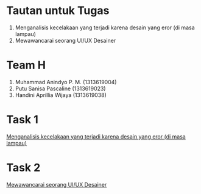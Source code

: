 # Tautan untuk Tugas
  1. Menganalisis kecelakaan yang terjadi karena desain yang eror (di masa lampau)
  2. Mewawancarai seorang UI/UX Desainer
  
# Team H
  1. Muhammad Anindyo P. M.  (1313619004)
  2. Putu Sanisa Pascaline   (1313619023)
  3. Handini Aprillia Wijaya (1313619038)
  
# Task 1 
[Menganalisis kecelakaan yang terjadi karena desain yang eror (di masa lampau)](TASK-1/README.md)

# Task 2
[Mewawancarai seorang UI/UX Desainer](TASK-2/README.md)

